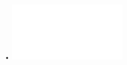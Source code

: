- ![Comparative Study of CNN and RNN for Natural Language Processing.pdf](../assets/Comparative_Study_of_CNN_and_RNN_for_Natural_Language_Processing_1672627227362_0.pdf)